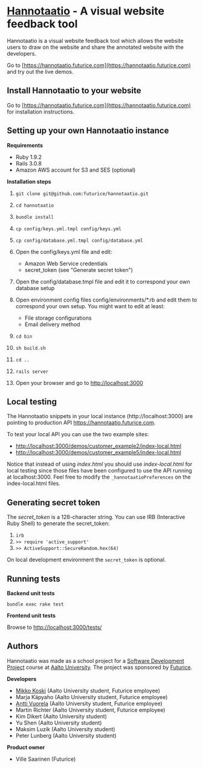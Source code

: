 [Hannotaatio](https://hannotaatio.futurice.com) - A visual website feedback tool
================================================================================

Hannotaatio is a visual website feedback tool which allows the website users to draw on the website and share the annotated website with the developers.

Go to [https://hannotaatio.futurice.com](https://hannotaatio.futurice.com) and try out the live demos.

Install Hannotaatio to your website
-----------------------------------

Go to [https://hannotaatio.futurice.com](https://hannotaatio.futurice.com) for installation instructions.

Setting up your own Hannotaatio instance
----------------------------------------

**Requirements**

* Ruby 1.9.2
* Rails 3.0.8
* Amazon AWS account for S3 and SES (optional)

**Installation steps**

1. `git clone git@github.com:futurice/hannotaatio.git`
2. `cd hannotaatio`

3. `bundle install`

4. `cp config/keys.yml.tmpl config/keys.yml`
5. `cp config/database.yml.tmpl config/database.yml`

6. Open the config/keys.yml file and edit:
   * Amazon Web Service credentials
   * secret_token (see "Generate secret token")

7. Open the config/database.tmpl file and edit it to correspond your own database setup

8. Open environment config files config/environments/*.rb and edit them to correspond your own setup. You might want to edit at least:
   * File storage configurations
   * Email delivery method

9. `cd bin`
10. `sh build.sh`
11. `cd ..`

10. `rails server`

11. Open your browser and go to [http://localhost:3000](http://localhost:3000)

Local testing
-------------

The Hannotaatio snippets in your local instance (http://localhost:3000) are pointing to production API https://hannotaatio.futurice.com.

To test your local API you can use the two example sites:

* [http://localhost:3000/demos/customer_example2/index-local.html](http://localhost:3000/demos/customer_example2/index-local.html)
* [http://localhost:3000/demos/customer_example5/index-local.html](http://localhost:3000/demos/customer_example5/index-local.html)

Notice that instead of using _index.html_ you should use _index-local.html_ for local testing since those files have been configured to use the API running at localhost:3000. Feel free to modify the `_hannotaatioPreferences` on the index-local.html files.

Generating secret token
-----------------------

The _secret_token_ is a 128-character string. You can use IRB (Interactive Ruby Shell) to generate the secret_token:

1. `irb`
2. `>> require 'active_support'`
3. `>> ActiveSupport::SecureRandom.hex(64)` 

On local development environment the `secret_token` is optional.

Running tests
-------------

**Backend unit tests**

`bundle exec rake test`

**Frontend unit tests**

Browse to [http://localhost:3000/tests/](http://localhost:3000/tests/)

Authors
-------

Hannotaatio was made as a school project for a [Software Development Project](http://www.soberit.hut.fi/T-76.4115/) course at [Aalto University](http://www.aalto.fi/). The project was sponsored by [Futurice](http://www.futurice.com). 

**Developers**

*   [Mikko Koski](https://github.com/rap1ds) (Aalto University student, Futurice employee)
*   Marja Käpyaho (Aalto University student, Futurice employee)
*   [Antti Vuorela](https://github.com/vugi) (Aalto University student, Futurice employee)
*   Martin Richter (Aalto University student, Futurice employee)
*   Kim Dikert (Aalto University student)
*   Yu Shen (Aalto University student)
*   Maksim Luzik (Aalto University student)
*   Peter Lunberg (Aalto University student)

**Product owner**

*   Ville Saarinen (Futurice)